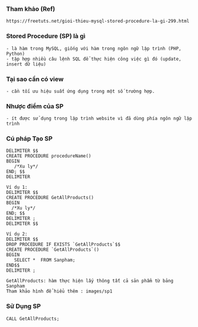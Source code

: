 ### Tham khảo (Ref)
    https://freetuts.net/gioi-thieu-mysql-stored-procedure-la-gi-299.html

### Stored Procedure (SP) là gì
    - là hàm trong MySQL, giống với hàm trong ngôn ngữ lập trình (PHP, Python)
    - tập hợp nhiều câu lệnh SQL để thực hiện công việc gì đó (update, insert dữ liệu)

### Tại sao cần có view
    - cần tối ưu hiệu suất ứng dụng trong một số trường hợp.

### Nhược điểm của SP
    - ít được sử dụng trong lập trình website vì đã dùng phía ngôn ngữ lập trình

### Cú pháp Tạo SP
    DELIMITER $$
    CREATE PROCEDURE procedureName()
    BEGIN
       /*Xu ly*/
    END; $$
    DELIMITER 

    Ví dụ 1:
    DELIMITER $$
    CREATE PROCEDURE GetAllProducts()
    BEGIN
      /*Xu ly*/
    END; $$
    DELIMITER ;
    DELIMITER $$
 
    Ví dụ 2:
    DELIMITER $$
    DROP PROCEDURE IF EXISTS `GetAllProducts`$$ 
    CREATE PROCEDURE `GetAllProducts`()
    BEGIN
       SELECT *  FROM Sanpham;
    END$$ 
    DELIMITER ;

    GetAllProducts: hàm thực hiện lấy thông tất cả sản phẩm từ bảng Sanpham
    Tham khảo hình để hiểu thêm : images/sp1
    
### Sử Dụng SP
    CALL GetAllProducts;